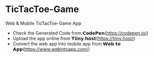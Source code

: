 # TicTacToe-Game
Web & Mobile TicTacToe-Game App

* Check the Generated Code from 𝗖𝗼𝗱𝗲𝗣𝗲𝗻(https://codepen.io/)
* Upload the app online from 𝗧𝗶𝗶𝗻𝘆.𝗵𝗼𝘀𝘁(https://tiiny.host/)
* Convert the web app into mobile app from 𝗪𝗲𝗯 𝘁𝗼 𝗔𝗽𝗽(https://www.webintoapp.com/)
